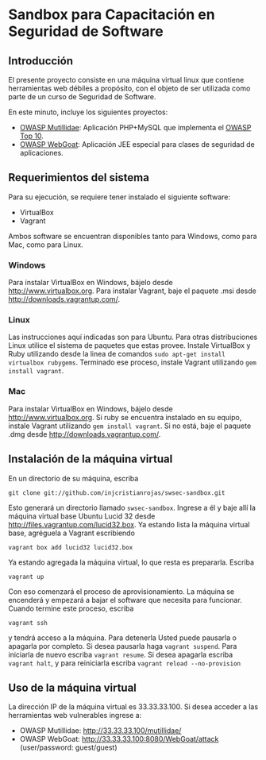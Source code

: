 # Sandbox para Capacitación en Seguridad de Software #

## Introducción ##

El presente proyecto consiste en una máquina virtual linux que contiene
herramientas web débiles a propósito, con el objeto de ser utilizada
como parte de un curso de Seguridad de Software.

En este minuto, incluye los siguientes proyectos:

* [OWASP Mutillidae](http://www.irongeek.com/i.php?page=security/mutillidae-deliberately-vulnerable-php-owasp-top-10):
Aplicación PHP+MySQL que implementa el [OWASP Top 10](https://www.owasp.org/index.php/Category:OWASP_Top_Ten_Project).
* [OWASP WebGoat](https://www.owasp.org/index.php/Category:OWASP_WebGoat_Project): Aplicación JEE especial para
clases de seguridad de aplicaciones.

## Requerimientos del sistema ##

Para su ejecución, se requiere tener instalado el siguiente software:

* VirtualBox
* Vagrant

Ambos software se encuentran disponibles tanto para Windows, como para Mac, como para Linux.

### Windows ###

Para instalar VirtualBox en Windows, bájelo desde <http://www.virtualbox.org>. Para instalar Vagrant,
baje el paquete .msi desde <http://downloads.vagrantup.com/>.

### Linux ###

Las instrucciones aquí indicadas son para Ubuntu. Para otras distribuciones Linux utilice el sistema
de paquetes que estas provee. Instale VirtualBox y Ruby utilizando desde la linea de comandos
`sudo apt-get install virtualbox rubygems`. Terminado ese proceso, instale Vagrant utilizando
`gem install vagrant`. 

### Mac ###

Para instalar VirtualBox en Windows, bájelo desde <http://www.virtualbox.org>. Si ruby se encuentra instalado
en su equipo, instale Vagrant utilizando `gem install vagrant`. Si no está, baje el paquete .dmg desde
<http://downloads.vagrantup.com/>.

## Instalación de la máquina virtual ##

En un directorio de su máquina, escriba

    git clone git://github.com/injcristianrojas/swsec-sandbox.git

Esto generará un directorio llamado `swsec-sandbox`. Ingrese a él y baje allí la máquina virtual
base Ubuntu Lucid 32 desde <http://files.vagrantup.com/lucid32.box>.
Ya estando lista la máquina virtual base, agréguela a Vagrant escribiendo

    vagrant box add lucid32 lucid32.box

Ya estando agregada la máquina virtual, lo que resta es prepararla. Escriba

    vagrant up

Con eso comenzará el proceso de aprovisionamiento. La máquina se encenderá y empezará a bajar
el software que necesita para funcionar. Cuando termine este proceso, escriba

    vagrant ssh

y tendrá acceso a la máquina. Para detenerla Usted puede pausarla o apagarla por completo. Si
desea pausarla haga `vagrant suspend`. Para iniciarla de nuevo escriba `vagrant resume`. Si desea
apagarla escriba `vagrant halt`, y para reiniciarla escriba `vagrant reload --no-provision`

## Uso de la máquina virtual ##

La dirección IP de la máquina virtual es 33.33.33.100. Si desea acceder a las herramientas
web vulnerables ingrese a:

* OWASP Mutillidae: http://33.33.33.100/mutillidae/
* OWASP WebGoat: http://33.33.33.100:8080/WebGoat/attack (user/password: guest/guest)